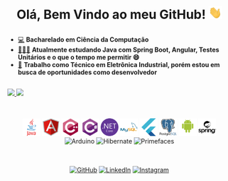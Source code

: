<h1 align="center">Olá, Bem Vindo ao meu GitHub! <img src="https://github.com/ABSphreak/ABSphreak/blob/master/gifs/Hi.gif?raw=true" width="30px"></h2>



##
- [💻](https://emojipedia.org/laptop/) **Bacharelado em Ciência da Computação** 
-  [👨🏽‍💻](https://emojipedia.org/man-technologist-medium-skin-tone/) **Atualmente estudando Java com Spring Boot, Angular, Testes Unitários e o que o tempo me permitir 😄**
-  [🤖](https://emojipedia.org/robot/) **Trabalho como Técnico em Eletrônica Industrial, porém estou em busca de oportunidades como desenvolvedor**
##
</p>



<p align="center"> 
	
<div>
  <a href="https://github.com/jhonMarques" target="_blank">
  <img height="180em" src="https://github-readme-stats.vercel.app/api?username=jhonMarques&show_icons=true&theme=dark&include_all_commits=true&count_private=true"/>
  <img height="180em" src="https://github-readme-stats.vercel.app/api/top-langs/?username=jhonMarques&layout=compact&langs_count=16&theme=dark"/>
</div>
	
<p align="center" >
<br><br>
<a>
  <img alt="Java" height="40" width="40" src="https://raw.githubusercontent.com/devicons/devicon/master/icons/java/java-original-wordmark.svg" style="max-width:100%;"></img>
  <img alt="Angular" height="40" width="40" src="https://raw.githubusercontent.com/devicons/devicon/master/icons/angularjs/angularjs-original.svg" style="max-width:100%;"></img>
  <img alt="C++" height="40" width="40" src="https://raw.githubusercontent.com/devicons/devicon/master/icons/cplusplus/cplusplus-original.svg" style="max-width:100%;"></img>
  <img alt="C#" height="40" width="40" src="https://raw.githubusercontent.com/devicons/devicon/master/icons/csharp/csharp-original.svg" style="max-width:100%;"></img>
  <img alt=".NET" height="40" width="40" src="https://raw.githubusercontent.com/devicons/devicon/master/icons/dotnetcore/dotnetcore-original.svg" style="max-width:100%;">
  </img>
  <img alt="MySQL" height="40" width="40" src="https://raw.githubusercontent.com/devicons/devicon/master/icons/mysql/mysql-original-wordmark.svg" style="max-width:100%;">
  </img>
   <img alt="Flutter" height="40" width="40" src="https://raw.githubusercontent.com/devicons/devicon/master/icons/flutter/flutter-original.svg" style="max-width:100%;">
  </img>
  <img alt="PostgreSQL" height="40" width="40" src="https://raw.githubusercontent.com/devicons/devicon/master/icons/postgresql/postgresql-original-wordmark.svg" style="max-width:100%;">
  </img>
  <img alt="Android" height="40" width="40" src="https://raw.githubusercontent.com/devicons/devicon/master/icons/android/android-original-wordmark.svg" style="max-width:100%;">
  </img>
    <img alt="Spring" height="40" width="40" src="https://raw.githubusercontent.com/devicons/devicon/master/icons/spring/spring-plain-wordmark.svg" style="max-width:100%;">
  </img>
   </img>
    <img alt="Arduino" height="40" width="40" src="https://www.pngfind.com/pngs/m/116-1162365_eclipse-icons-arduino-ide-logo-hd-png-download.png" style="max-width:100%;">
  
  <img alt="Hibernate" height="40" width="70" src="https://arquivo.devmedia.com.br/marketing/img/guia-hibernate-38312.png" style="max-width:100%;">
  </img>
  <img alt="Primefaces" height="40" width="70" src="https://img2.gratispng.com/20181122/uog/kisspng-primefaces-javaserver-faces-user-interface-compute-5bf762cd2533b3.0761968615429393411524.jpg" style="max-width:100%;">
  </img>
</a>
<br><br><br>
    
<p align = "center">
	<a href="https://github.com/JhonMarques"><img src="https://img.icons8.com/bubbles/50/000000/github.png" alt="GitHub"/></a>
	<a href="https://www.linkedin.com/in/jhonatas-katayama-marques/"><img src="https://img.icons8.com/bubbles/50/000000/linkedin.png" alt="LinkedIn"/></a>
	<a href="https://www.instagram.com/jhonatas.katayama/"><img src="https://img.icons8.com/bubbles/50/000000/instagram.png" alt="Instagram"/></a>
</p>
</p>




<!--
**JhonMarques/JhonMarques** is a ✨ _special_ ✨ repository because its `README.md` (this file) appears on your GitHub profile.

Here are some ideas to get you started:

- 🔭 I’m currently working on ...
- 🌱 I’m currently learning ...
- 👯 I’m looking to collaborate on ...
- 🤔 I’m looking for help with ...
- 💬 Ask me about ...
- 📫 How to reach me: ...
- 😄 Pronouns: ...
- ⚡ Fun fact: ...
-->
